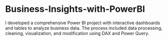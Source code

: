 # Business-Insights-with-PowerBI
I developed a comprehensive Power BI project with interactive dashboards and tables to analyze business data. The process included data processing, cleaning, visualization, and modification using DAX and Power Query.
